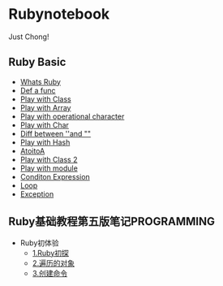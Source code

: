 # Rubynotebook

Just Chong!

## Ruby Basic

* [Whats Ruby](rubybasic/whats-ruby.md)
* [Def a func](rubybasic/def-a-func.md)
* [Play with Class](rubybasic/play-with-class.md)
* [Play with Array](rubybasic/play-with-array.md)
* [Play with operational character](rubybasic/play-with-operational-character.md)
* [Play with Char](rubybasic/play-with-char.md)
* [Diff between ''and ""](rubybasic/diff-between-and.md)
* [Play with Hash](rubybasic/play-with-hash.md)
* [AtoitoA](rubybasic/atoitoa.md)
* [Play with Class 2](rubybasic/play-with-class-2.md)
* [Play with module](rubybasic/play-with-module.md)
* [Conditon Expression](rubybasic/condition-expression.md)
* [Loop](rubybasic/loop.md)
* [Exception](rubybasic/exception.md)



## Ruby基础教程第五版笔记PROGRAMMING

* Ruby初体验
  * [1.Ruby初探](ruby-ji-chu-jiao-cheng-di-wu-ban-bi-ji-programming/1.ruby-chu-tan.md)
  * [2.遍历的对象](ruby-ji-chu-jiao-cheng-di-wu-ban-bi-ji-programming/2.-bian-li-de-dui-xiang.md)
  * [3.创建命令](ruby-ji-chu-jiao-cheng-di-wu-ban-bi-ji-programming/3.-chuang-jian-ming-ling.md)



